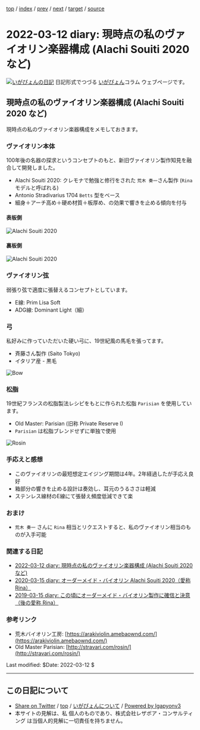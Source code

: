 [top](../index.html) 
 / [index](index.html) 
 / [prev](ig220305.html) 
 / [next](ig220402.html) 
 / [target](http://www.igapyon.jp/igapyon/diary/2022/ig220312.html) 
 / [source](https://github.com/igapyon/diary/blob/master/2022/ig220312.src.md) 

2022-03-12 diary: 現時点の私のヴァイオリン楽器構成 (Alachi Souiti 2020 など)
=====================================================================================================
[![いがぴょんの日記](http://www.igapyon.jp/igapyon/diary/images/iga200306s.jpg "いがぴょん")](http://www.igapyon.jp/igapyon/diary/memo/memoigapyon.html) 日記形式でつづる [いがぴょん](http://www.igapyon.jp/igapyon/diary/memo/memoigapyon.html)コラム ウェブページです。

## 現時点の私のヴァイオリン楽器構成 (Alachi Souiti 2020 など)

現時点の私のヴァイオリン楽器構成をメモしておきます。

### ヴァイオリン本体

100年後の名器の探求というコンセプトのもと、新旧ヴァイオリン製作知見を融合して開発しました。

- Alachi Souiti 2020: クレモナで勉強と修行をされた `荒木 奏一`さん製作 (`Rina` モデルと呼ばれる)
- Antonio Stradivarius 1704 `Betts` 型をベース
- 細身＋アーチ高め＋硬め材質＋板厚め、の効果で響きを止める傾向を付与

#### 表板側

![Alachi Souiti 2020](http://www.igapyon.jp/igapyon/diary/images/2022/20220312-01.jpeg)

#### 裏板側

![Alachi Souiti 2020](http://www.igapyon.jp/igapyon/diary/images/2022/20220312-02.jpeg)

### ヴァイオリン弦

弱張り弦で適度に張替えるコンセプトとしています。

- E線: Prim Lisa Soft
- ADG線: Dominant Light（細） 

### 弓

私好みに作っていただいた硬い弓に、19世紀風の馬毛を張ってます。

- 斉藤さん製作 (Saito Tokyo)
- イタリア産 - 黒毛

![Bow](http://www.igapyon.jp/igapyon/diary/images/2022/20220312-03.jpeg)

### 松脂

19世紀フランスの松脂製法レシピをもとに作られた松脂 `Parisian` を使用しています。

- Old Master: Parisian (旧称 Private Reserve I)
- `Parisian` は松脂ブレンドせずに単独で使用

![Rosin](http://www.igapyon.jp/igapyon/diary/images/2022/20220312-04.jpeg)

### 手応えと感想

- このヴァイオリンの最短想定エイジング期間は4年。2年経過したが手応え良好
- 箱部分の響きを止める設計は奏効し、耳元のうるささは軽減
- ステンレス線材のE線にて張替え頻度低減できて楽

### おまけ

- `荒木 奏一` さんに `Rina` 相当とリクエストすると、私のヴァイオリン相当のものが入手可能

### 関連する日記

- [2022-03-12 diary: 現時点の私のヴァイオリン楽器構成 (Alachi Souiti 2020 など)](http://www.igapyon.jp/igapyon/diary/2022/ig220312.html)
- [2020-03-15 diary: オーダーメイド・バイオリン Alachi Souiti 2020（愛称 Rina）](http://www.igapyon.jp/igapyon/diary/2020/ig200315.html)
- [2019-03-15 diary: この頃にオーダーメイド・バイオリン製作に確信と決意（後の愛称 Rina）](http://www.igapyon.jp/igapyon/diary/2019/ig190315.html)

### 参考リンク

- 荒木バイオリン工房: [https://arakiviolin.amebaownd.com/](https://arakiviolin.amebaownd.com/)
- Old Master Parisian: [http://stravari.com/rosin/](http://stravari.com/rosin/)

Last modified: $Date: 2022-03-12 $


----------------------------------------------------------------------------------------------------

## この日記について

* [Share on Twitter](https://twitter.com/intent/tweet?hashtags=igapyon%2Cdiary%2C%E3%81%84%E3%81%8C%E3%81%B4%E3%82%87%E3%82%93&text=%E7%8F%BE%E6%99%82%E7%82%B9%E3%81%AE%E7%A7%81%E3%81%AE%E3%83%B4%E3%82%A1%E3%82%A4%E3%82%AA%E3%83%AA%E3%83%B3%E6%A5%BD%E5%99%A8%E6%A7%8B%E6%88%90+%28Alachi+Souiti+2020+%E3%81%AA%E3%81%A9%29&url=http%3A%2F%2Fwww.igapyon.jp%2Figapyon%2Fdiary%2F2022%2Fig220312.html) / [top](../index.html) / [いがぴょんについて](http://www.igapyon.jp/igapyon/diary/memo/memoigapyon.html) / [Powered by Igapyonv3](https://github.com/igapyon/igapyonv3)
* 本サイトの見解は、私 個人のものであり、株式会社レザボア・コンサルティング は当個人的見解に一切責任を持ちません。 
